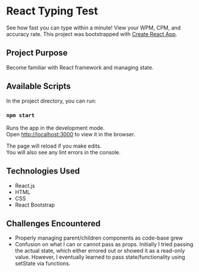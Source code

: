 # React Typing Test

See how fast you can type within a minute! View your WPM, CPM, and accuracy rate. 
This project was bootstrapped with [Create React App](https://github.com/facebook/create-react-app).

## Project Purpose

Become familiar with React framework and managing state.

## Available Scripts

In the project directory, you can run:

### `npm start`

Runs the app in the development mode.<br />
Open [http://localhost:3000](http://localhost:3000) to view it in the browser.

The page will reload if you make edits.<br />
You will also see any lint errors in the console.

## Technologies Used

- React.js
- HTML
- CSS
- React Bootstrap

## Challenges Encountered

- Properly managing parent/children components as code-base grew
- Confusion on what I can or cannot pass as props. Initially I tried passing the actual state, which either errored out or showed it as a read-only value. However, I eventually learned to pass state/functionality using setState via functions. 

